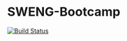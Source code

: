 # SWENG-Bootcamp

[![Build Status](https://travis-ci.org/your-id/your-repo.svg?branch=master)](https://travis-ci.org/AntonRagot/SWENG-Bootcamp)
